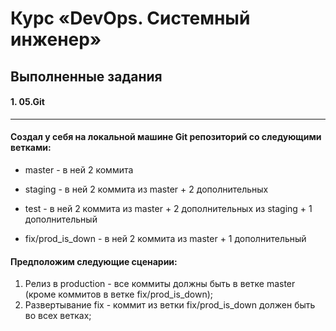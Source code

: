 # Курс «DevOps. Системный инженер»

## Выполненные задания

#### 1. 05.Git
---
#### Создал у себя на локальной машине Git репозиторий со следующими ветками:

  * master - в ней 2 коммита

  * staging - в ней 2 коммита из master + 2 дополнительных

  * test - в ней 2 коммита из master + 2 дополнительных из staging + 1 дополнительный

  * fix/prod_is_down - в ней 2 коммита из master + 1 дополнительный

#### Предположим следующие сценарии:

  1. Релиз в production - все коммиты должны быть в ветке master (кроме коммитов в ветке fix/prod_is_down);
  2. Развертывание fix - коммит из ветки fix/prod_is_down должен быть во всех ветках;
